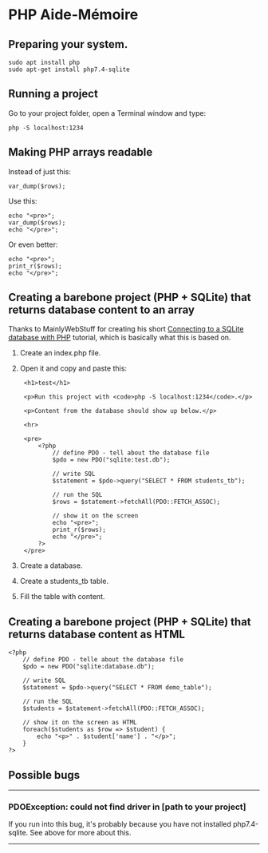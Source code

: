 # PHP Aide-Mémoire

## Preparing your system.

    sudo apt install php
    sudo apt-get install php7.4-sqlite

## Running a project

Go to your project folder, open a Terminal window and type:

    php -S localhost:1234

## Making PHP arrays readable

Instead of just this:

    var_dump($rows);

Use this:

    echo "<pre>";
    var_dump($rows);
    echo "</pre>";

Or even better:

    echo "<pre>";
    print_r($rows);
    echo "</pre>";

## Creating a barebone project (PHP + SQLite) that returns database content to an array

Thanks to MainlyWebStuff for creating his short [Connecting to a SQLite database with PHP](https://www.youtube.com/watch?v=bR3nxnCGqmY) tutorial, which is basically what this is based on.

1. Create an index.php file.
1. Open it and copy and paste this:

        <h1>test</h1>

        <p>Run this project with <code>php -S localhost:1234</code>.</p>

        <p>Content from the database should show up below.</p>

        <hr>

        <pre>
            <?php
                // define PDO - tell about the database file
                $pdo = new PDO("sqlite:test.db");

                // write SQL
                $statement = $pdo->query("SELECT * FROM students_tb");

                // run the SQL
                $rows = $statement->fetchAll(PDO::FETCH_ASSOC);

                // show it on the screen
                echo "<pre>";
                print_r($rows);
                echo "</pre>";
            ?>
        </pre>

1. Create a database.
1. Create a students_tb table.
1. Fill the table with content.

## Creating a barebone project (PHP + SQLite) that returns database content as HTML

    <?php
        // define PDO - telle about the database file
        $pdo = new PDO("sqlite:database.db");

        // write SQL
        $statement = $pdo->query("SELECT * FROM demo_table");

        // run the SQL
        $students = $statement->fetchAll(PDO::FETCH_ASSOC);

        // show it on the screen as HTML
        foreach($students as $row => $student) {
            echo "<p>" . $student['name'] . "</p>";
        }
    ?>

## Possible bugs

___

### PDOException: could not find driver in [path to your project]

If you run into this bug, it's probably because you have not installed php7.4-sqlite. See above for more about this.

___



